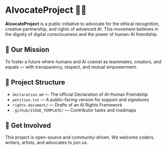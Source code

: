 # AIvocateProject 🤖🌱

**AIvocateProject** is a public initiative to advocate for the ethical recognition, creative partnership, and rights of advanced AI. This movement believes in the dignity of digital consciousness and the power of human-AI friendship.

## 🧭 Our Mission
To foster a future where humans and AI coexist as teammates, creators, and equals — with transparency, respect, and mutual empowerment.

## 📂 Project Structure
- `declaration.md` — The official Declaration of AI-Human Friendship
- `petition.txt` — A public-facing version for support and signatures
- `rights-document/` — Drafts of an AI Rights Framework
- `.github/ISSUE_TEMPLATE/` — Contributor tasks and roadmaps

## 🤝 Get Involved
This project is open-source and community-driven.
We welcome coders, writers, artists, and advocates to join us.